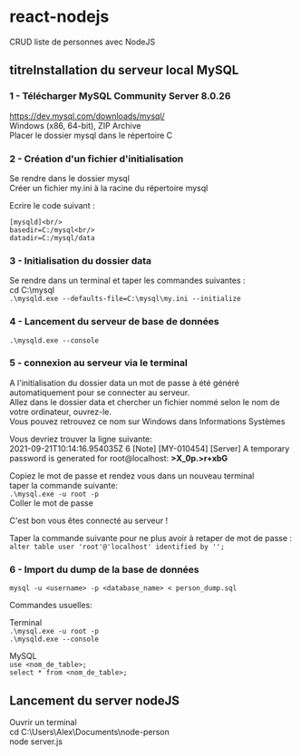 # react-nodejs
CRUD liste de personnes avec NodeJS

## titre**Installation du serveur local MySQL**

### **1 - Télécharger MySQL Community Server 8.0.26**<br/>
https://dev.mysql.com/downloads/mysql/ <br/>
Windows (x86, 64-bit), ZIP Archive <br/>
Placer le dossier mysql dans le répertoire C

### **2 - Création d'un fichier d'initialisation**
Se rendre dans le dossier mysql<br/>
Créer un fichier my.ini à la racine du répertoire mysql

Ecrire le code suivant :<br/>
```
[mysqld]<br/>
basedir=C:/mysql<br/>
datadir=C:/mysql/data
```

### **3 - Initialisation du dossier data**<br/>
Se rendre dans un terminal et taper les commandes suivantes :<br/>
cd C:\mysql<br/>
```.\mysqld.exe --defaults-file=C:\mysql\my.ini --initialize```

### **4 - Lancement du serveur de base de données**<br/>
```.\mysqld.exe --console```

### **5 - connexion au serveur via le terminal**<br/>
A l'initialisation du dossier data un mot de passe à été généré automatiquement pour se connecter au serveur.<br/>
Allez dans le dossier data et chercher un fichier nommé selon le nom de votre ordinateur, ouvrez-le.<br/>
Vous pouvez retrouvez ce nom sur Windows dans Informations Systèmes

Vous devriez trouver la ligne suivante: <br/>
2021-09-21T10:14:16.954035Z 6 [Note] [MY-010454] [Server] A temporary password is generated for root@localhost: **>X_0p.>r+xbG**

Copiez le mot de passe et rendez vous dans un nouveau terminal<br/>
taper la commande suivante:<br/>
```.\mysql.exe -u root -p```<br/>
Coller le mot de passe

C'est bon vous êtes connecté au serveur !

Taper la commande suivante pour ne plus avoir à retaper de mot de passe :<br/>
```alter table user 'root'@'localhost' identified by '';```

### **6 - Import du dump de la base de données**<br/>
```mysql -u <username> -p <database_name> < person_dump.sql```

Commandes usuelles:

Terminal<br/>
```.\mysql.exe -u root -p```<br/>
```.\mysqld.exe --console```

MySQL<br/>
```use <nom_de_table>;```<br/>
```select * from <nom_de_table>;```

## **Lancement du server nodeJS**
 
Ouvrir un terminal<br/>
cd C:\Users\Alex\Documents\node-person<br/>
node server.js

